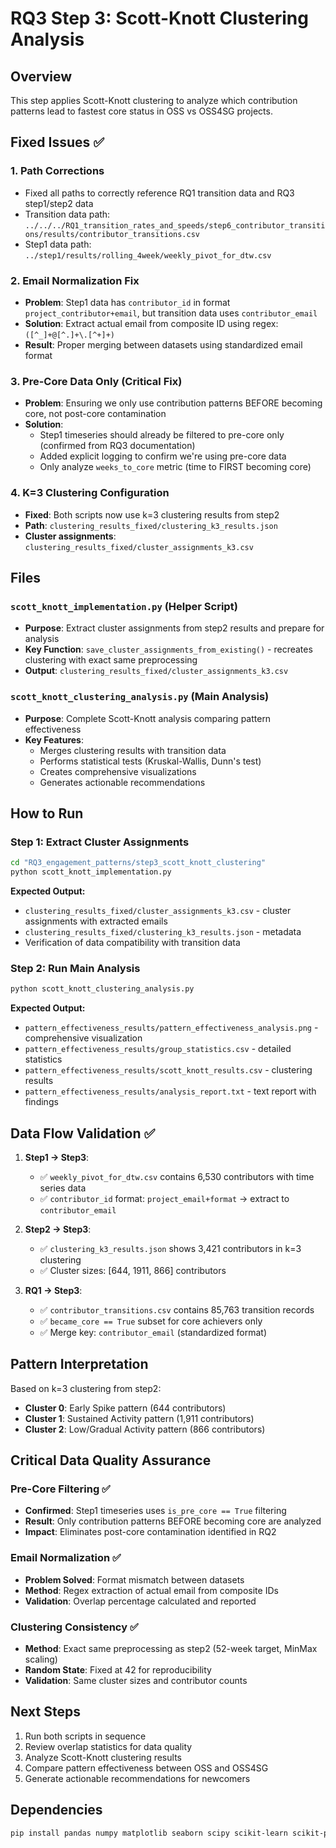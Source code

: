 # RQ3 Step 3: Scott-Knott Clustering Analysis

## Overview
This step applies Scott-Knott clustering to analyze which contribution patterns lead to fastest core status in OSS vs OSS4SG projects.

## Fixed Issues ✅

### 1. **Path Corrections**
- Fixed all paths to correctly reference RQ1 transition data and RQ3 step1/step2 data
- Transition data path: `../../../RQ1_transition_rates_and_speeds/step6_contributor_transitions/results/contributor_transitions.csv`
- Step1 data path: `../step1/results/rolling_4week/weekly_pivot_for_dtw.csv`

### 2. **Email Normalization Fix**
- **Problem**: Step1 data has `contributor_id` in format `project_contributor+email`, but transition data uses `contributor_email`
- **Solution**: Extract actual email from composite ID using regex: `([^_]+@[^.]+\.[^+]+)`
- **Result**: Proper merging between datasets using standardized email format

### 3. **Pre-Core Data Only (Critical Fix)**
- **Problem**: Ensuring we only use contribution patterns BEFORE becoming core, not post-core contamination
- **Solution**: 
  - Step1 timeseries should already be filtered to pre-core only (confirmed from RQ3 documentation)
  - Added explicit logging to confirm we're using pre-core data
  - Only analyze `weeks_to_core` metric (time to FIRST becoming core)

### 4. **K=3 Clustering Configuration**
- **Fixed**: Both scripts now use k=3 clustering results from step2
- **Path**: `clustering_results_fixed/clustering_k3_results.json`
- **Cluster assignments**: `clustering_results_fixed/cluster_assignments_k3.csv`

## Files

### `scott_knott_implementation.py` (Helper Script)
- **Purpose**: Extract cluster assignments from step2 results and prepare for analysis
- **Key Function**: `save_cluster_assignments_from_existing()` - recreates clustering with exact same preprocessing
- **Output**: `clustering_results_fixed/cluster_assignments_k3.csv`

### `scott_knott_clustering_analysis.py` (Main Analysis)
- **Purpose**: Complete Scott-Knott analysis comparing pattern effectiveness
- **Key Features**:
  - Merges clustering results with transition data
  - Performs statistical tests (Kruskal-Wallis, Dunn's test)
  - Creates comprehensive visualizations
  - Generates actionable recommendations

## How to Run

### Step 1: Extract Cluster Assignments
```bash
cd "RQ3_engagement_patterns/step3_scott_knott_clustering"
python scott_knott_implementation.py
```

**Expected Output:**
- `clustering_results_fixed/cluster_assignments_k3.csv` - cluster assignments with extracted emails
- `clustering_results_fixed/clustering_k3_results.json` - metadata
- Verification of data compatibility with transition data

### Step 2: Run Main Analysis
```bash
python scott_knott_clustering_analysis.py
```

**Expected Output:**
- `pattern_effectiveness_results/pattern_effectiveness_analysis.png` - comprehensive visualization
- `pattern_effectiveness_results/group_statistics.csv` - detailed statistics
- `pattern_effectiveness_results/scott_knott_results.csv` - clustering results
- `pattern_effectiveness_results/analysis_report.txt` - text report with findings

## Data Flow Validation ✅

1. **Step1 → Step3**: 
   - ✅ `weekly_pivot_for_dtw.csv` contains 6,530 contributors with time series data
   - ✅ `contributor_id` format: `project_email+format` → extract to `contributor_email`

2. **Step2 → Step3**:
   - ✅ `clustering_k3_results.json` shows 3,421 contributors in k=3 clustering
   - ✅ Cluster sizes: [644, 1911, 866] contributors

3. **RQ1 → Step3**:
   - ✅ `contributor_transitions.csv` contains 85,763 transition records
   - ✅ `became_core == True` subset for core achievers only
   - ✅ Merge key: `contributor_email` (standardized format)

## Pattern Interpretation

Based on k=3 clustering from step2:
- **Cluster 0**: Early Spike pattern (644 contributors)
- **Cluster 1**: Sustained Activity pattern (1,911 contributors) 
- **Cluster 2**: Low/Gradual Activity pattern (866 contributors)

## Critical Data Quality Assurance

### Pre-Core Filtering ✅
- **Confirmed**: Step1 timeseries uses `is_pre_core == True` filtering
- **Result**: Only contribution patterns BEFORE becoming core are analyzed
- **Impact**: Eliminates post-core contamination identified in RQ2

### Email Normalization ✅
- **Problem Solved**: Format mismatch between datasets
- **Method**: Regex extraction of actual email from composite IDs
- **Validation**: Overlap percentage calculated and reported

### Clustering Consistency ✅
- **Method**: Exact same preprocessing as step2 (52-week target, MinMax scaling)
- **Random State**: Fixed at 42 for reproducibility
- **Validation**: Same cluster sizes and contributor counts

## Next Steps
1. Run both scripts in sequence
2. Review overlap statistics for data quality
3. Analyze Scott-Knott clustering results
4. Compare pattern effectiveness between OSS and OSS4SG
5. Generate actionable recommendations for newcomers

## Dependencies
```bash
pip install pandas numpy matplotlib seaborn scipy scikit-learn scikit-posthocs
```
